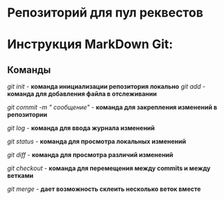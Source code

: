 # Репозиторий для пул реквестов

# Инструкция MarkDown Git:

## **Команды**

*git init* - **команда инициализации репозитория локально**
*git add* - **команда для добавления файла в отслеживании**

*git commit -m " сообщение"* - **команда для закрепления изменений в репозитории**

*git log* - **команда для ввода журнала изменений**

*git status* - **команда для просмотра локальных изменений**

*git diff* - **команда для просмотра различий изменений**

*git checkout* - **команда для перемещения между commits и между ветками**

*git merge* - **дает возможность склеить несколько веток вместе**
